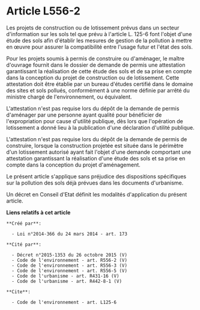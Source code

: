 # Article L556-2

Les projets de construction ou de lotissement prévus dans un secteur d'information sur les sols tel que prévu à l'article L.
125-6 font l'objet d'une étude des sols afin d'établir les mesures de gestion de la pollution à mettre en œuvre pour assurer
la compatibilité entre l'usage futur et l'état des sols.

Pour les projets soumis à permis de construire ou d'aménager, le maître d'ouvrage fournit dans le dossier de demande de
permis une attestation garantissant la réalisation de cette étude des sols et de sa prise en compte dans la conception du
projet de construction ou de lotissement. Cette attestation doit être établie par un bureau d'études certifié dans le domaine
des sites et sols pollués, conformément à une norme définie par arrêté du ministre chargé de l'environnement, ou équivalent.

L'attestation n'est pas requise lors du dépôt de la demande de permis d'aménager par une personne ayant qualité pour
bénéficier de l'expropriation pour cause d'utilité publique, dès lors que l'opération de lotissement a donné lieu à la
publication d'une déclaration d'utilité publique.

L'attestation n'est pas requise lors du dépôt de la demande de permis de construire, lorsque la construction projetée est
située dans le périmètre d'un lotissement autorisé ayant fait l'objet d'une demande comportant une attestation garantissant
la réalisation d'une étude des sols et sa prise en compte dans la conception du projet d'aménagement.

Le présent article s'applique sans préjudice des dispositions spécifiques sur la pollution des sols déjà prévues dans les
documents d'urbanisme.

Un décret en Conseil d'Etat définit les modalités d'application du présent article.

**Liens relatifs à cet article**

	**Créé par**:

	  - Loi n°2014-366 du 24 mars 2014 - art. 173

	**Cité par**:

	  - Décret n°2015-1353 du 26 octobre 2015 (V)
	  - Code de l'environnement - art. R556-2 (V)
	  - Code de l'environnement - art. R556-3 (V)
	  - Code de l'environnement - art. R556-5 (V)
	  - Code de l'urbanisme - art. R431-16 (V)
	  - Code de l'urbanisme - art. R442-8-1 (V)

	**Cite**:

	  - Code de l'environnement - art. L125-6
